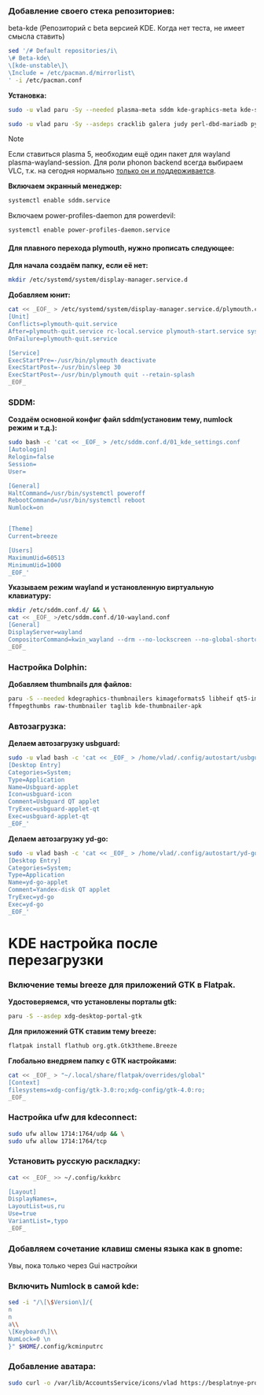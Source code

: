 ### Добавление своего стека репозиториев:

beta-kde (Репозиторий с beta версией KDE. Когда нет теста, не имеет смысла ставить)
```bash
sed '/# Default repositories/i\
\# Beta-kde\
\[kde-unstable\]\
\Include = /etc/pacman.d/mirrorlist\
' -i /etc/pacman.conf
```

**Установка:**
```bash
sudo -u vlad paru -Sy --needed plasma-meta sddm kde-graphics-meta kde-system-meta kde-utilities-meta kde-multimedia-meta kde-network-meta ufw qt6-virtualkeyboard power-profiles-daemon phonon-qt6-vlc kmail
```

```bash
sudo -u vlad paru -Sy --asdeps cracklib galera judy perl-dbd-mariadb python-mysqlclient
```
>[!Note]
>Если ставиться plasma 5, необходим ещё один пакет для wayland plasma-wayland-session.
>Для роли phonon backend всегда выбираем VLC, т.к. на сегодня нормально [только он и поддерживается](https://community.kde.org/Distributions/Packaging_Recommendations#Non-Plasma_packages).

**Включаем экранный менеджер:**
```bash
systemctl enable sddm.service
```
Включаем power-profiles-daemon для powerdevil:
```bash
systemctl enable power-profiles-daemon.service
```
#### Для плавного перехода plymouth, нужно прописать следующее:
**Для начала создаём папку, если её нет:**
```bash
mkdir /etc/systemd/system/display-manager.service.d
```
**Добавляем юнит:**
```bash
cat << _EOF_ > /etc/systemd/system/display-manager.service.d/plymouth.conf
[Unit]
Conflicts=plymouth-quit.service
After=plymouth-quit.service rc-local.service plymouth-start.service systemd-user-sessions.service
OnFailure=plymouth-quit.service

[Service]
ExecStartPre=-/usr/bin/plymouth deactivate
ExecStartPost=-/usr/bin/sleep 30
ExecStartPost=-/usr/bin/plymouth quit --retain-splash
_EOF_
```

### SDDM:
**Создаём основной конфиг файл sddm(установим тему, numlock режим и т.д.):**
```bash
sudo bash -c 'cat << _EOF_ > /etc/sddm.conf.d/01_kde_settings.conf
[Autologin]
Relogin=false
Session=
User=

[General]
HaltCommand=/usr/bin/systemctl poweroff
RebootCommand=/usr/bin/systemctl reboot
Numlock=on


[Theme]
Current=breeze

[Users]
MaximumUid=60513
MinimumUid=1000
_EOF_'
```
**Указываем режим wayland и установленную виртуальную клавиатуру:**
```bash
mkdir /etc/sddm.conf.d/ && \
cat << _EOF_ >/etc/sddm.conf.d/10-wayland.conf
[General]
DisplayServer=wayland
CompositorCommand=kwin_wayland --drm --no-lockscreen --no-global-shortcuts --locale1 --inputmethod qtvirtualkeyboard
_EOF_
```
### Настройка Dolphin:
**Добавляем thumbnails для файлов:**
```bash
paru -S --needed kdegraphics-thumbnailers kimageformats5 libheif qt5-imageformats resvg kdesdk-thumbnailers  
ffmpegthumbs raw-thumbnailer taglib kde-thumbnailer-apk
```

### Автозагрузка:
**Делаем автозагрузку usbguard:**
```bash
sudo -u vlad bash -c 'cat << _EOF_ > /home/vlad/.config/autostart/usbguard-applet.desktop
[Desktop Entry]
Categories=System;
Type=Application
Name=Usbguard-applet
Icon=usbguard-icon
Comment=Usbguard QT applet
TryExec=usbguard-applet-qt
Exec=usbguard-applet-qt
_EOF_'
```

**Делаем автозагрузку yd-go:**
```bash
sudo -u vlad bash -c 'cat << _EOF_ > /home/vlad/.config/autostart/yd-go-applet.desktop
[Desktop Entry]
Categories=System;
Type=Application
Name=yd-go-applet
Comment=Yandex-disk QT applet
TryExec=yd-go
Exec=yd-go
_EOF_'
```
# KDE настройка после перезагрузки
### Включение темы breeze для приложений GTK в Flatpak.

**Удостоверяемся, что установлены порталы gtk:**
```bash
paru -S --asdep xdg-desktop-portal-gtk
```
**Для приложений GTK ставим тему breeze:**
```bash
flatpak install flathub org.gtk.Gtk3theme.Breeze
```
**Глобально внедряем папку с GTK настройками:**
```bash
cat << _EOF_ > "~/.local/share/flatpak/overrides/global"
[Context]
filesystems=xdg-config/gtk-3.0:ro;xdg-config/gtk-4.0:ro;
_EOF_
```
### Настройка ufw для kdeconnect:
```bash
sudo ufw allow 1714:1764/udp && \
sudo ufw allow 1714:1764/tcp
```

### Установить русскую раскладку:
```bash
cat << _EOF_ >> ~/.config/kxkbrc

[Layout]
DisplayNames=,
LayoutList=us,ru
Use=true
VariantList=,typo
_EOF_
```

### Добавляем сочетание клавиш смены языка как в gnome:
Увы, пока только через Gui настройки

### Включить Numlock в самой kde:
```bash
sed -i "/\[\$Version\]/{ 
n
n
a\\
\[Keyboard\]\\
NumLock=0 \n
}" $HOME/.config/kcminputrc
```

### Добавление аватара:
```bash
sudo curl -o /var/lib/AccountsService/icons/vlad https://besplatnye-programmy.com/uploads/posts/2021-04/1617720980_arch-linux.png
```
